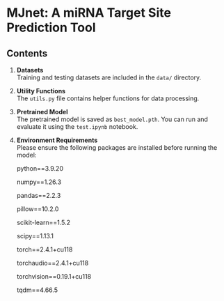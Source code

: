 # MJnet: A miRNA Target Site Prediction Tool

## Contents
1. **Datasets**  
   Training and testing datasets are included in the `data/` directory.

2. **Utility Functions**  
   The `utils.py` file contains helper functions for data processing.

3. **Pretrained Model**  
   The pretrained model is saved as `best_model.pth`. You can run and evaluate it using the `test.ipynb` notebook.

4. **Environment Requirements**  
   Please ensure the following packages are installed before running the model:
   
   python==3.9.20

   numpy==1.26.3
   
   pandas==2.2.3
   
   pillow==10.2.0
   
   scikit-learn==1.5.2
   
   scipy==1.13.1
   
   torch==2.4.1+cu118
   
   torchaudio==2.4.1+cu118

   torchvision==0.19.1+cu118

   tqdm==4.66.5
